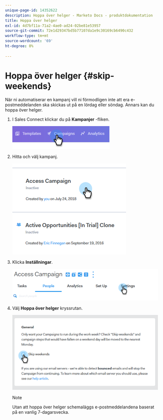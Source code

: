 ```yaml
---
unique-page-id: 14352622
description: Hoppa över helger - Marketo Docs - produktdokumentation
title: Hoppa över helger
exl-id: 4d7bf11a-71a2-4ae0-ad24-02be81e53957
source-git-commit: 72e1d29347bd5b77107da1e9c30169cb6490c432
workflow-type: tm+mt
source-wordcount: '69'
ht-degree: 0%

---
```


# Hoppa över helger {#skip-weekends}

När ni automatiserar en kampanj vill ni förmodligen inte att era e-postmeddelanden ska skickas ut på en lördag eller söndag. Annars kan du hoppa över helger.

1. I Sales Connect klickar du på **Kampanjer** -fliken.

   ![](assets/one-2.png)

1. Hitta och välj kampanj.

   ![](assets/two-2.png)

1. Klicka **Inställningar**.

   ![](assets/three-2.png)

1. Välj **Hoppa över helger** kryssrutan.

   ![](assets/four-2.png)

   >[!NOTE]
   >
   >Utan att hoppa över helger schemaläggs e-postmeddelandena baserat på en vanlig 7-dagarsvecka.
